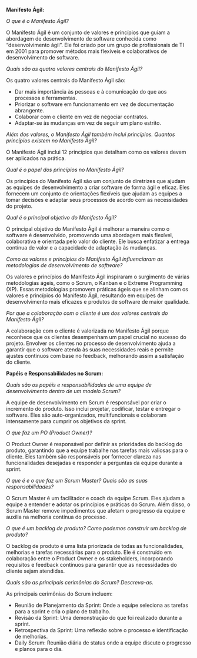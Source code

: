 **Manifesto Ágil:**

*O que é o Manifesto Ágil?*

O Manifesto Ágil é um conjunto de valores e princípios que guiam a abordagem de desenvolvimento de software conhecida como “desenvolvimento ágil”. Ele foi criado por um grupo de profissionais de TI em 2001 para promover métodos mais flexíveis e colaborativos de desenvolvimento de software.

*Quais são os quatro valores centrais do Manifesto Ágil?*

Os quatro valores centrais do Manifesto Ágil são:

- Dar mais importância às pessoas e à comunicação do que aos processos e ferramentas.
- Priorizar o software em funcionamento em vez de documentação abrangente.
- Colaborar com o cliente em vez de negociar contratos.
- Adaptar-se às mudanças em vez de seguir um plano estrito.

*Além dos valores, o Manifesto Ágil também inclui princípios. Quantos princípios existem no Manifesto Ágil?*

O Manifesto Ágil inclui 12 princípios que detalham como os valores devem ser aplicados na prática.

*Qual é o papel dos princípios no Manifesto Ágil?*

Os princípios do Manifesto Ágil são um conjunto de diretrizes que ajudam as equipes de desenvolvimento a criar software de forma ágil e eficaz. Eles fornecem um conjunto de orientações flexíveis que ajudam as equipes a tomar decisões e adaptar seus processos de acordo com as necessidades do projeto.

*Qual é o principal objetivo do Manifesto Ágil?*

O principal objetivo do Manifesto Ágil é melhorar a maneira como o software é desenvolvido, promovendo uma abordagem mais flexível, colaborativa e orientada pelo valor do cliente. Ele busca enfatizar a entrega contínua de valor e a capacidade de adaptação às mudanças.

*Como os valores e princípios do Manifesto Ágil influenciaram as metodologias de desenvolvimento de software?*

Os valores e princípios do Manifesto Ágil inspiraram o surgimento de várias metodologias ágeis, como o Scrum, o Kanban e o Extreme Programming (XP). Essas metodologias promovem práticas ágeis que se alinham com os valores e princípios do Manifesto Ágil, resultando em equipes de desenvolvimento mais eficazes e produtos de software de maior qualidade.

*Por que a colaboração com o cliente é um dos valores centrais do Manifesto Ágil?*

A colaboração com o cliente é valorizada no Manifesto Ágil porque reconhece que os clientes desempenham um papel crucial no sucesso do projeto. Envolver os clientes no processo de desenvolvimento ajuda a garantir que o software atenda às suas necessidades reais e permite ajustes contínuos com base no feedback, melhorando assim a satisfação do cliente.

**Papéis e Responsabilidades no Scrum:**

*Quais são os papéis e responsabilidades de uma equipe de desenvolvimento dentro de um modelo Scrum?*

A equipe de desenvolvimento em Scrum é responsável por criar o incremento do produto. Isso inclui projetar, codificar, testar e entregar o software. Eles são auto-organizados, multifuncionais e colaboram intensamente para cumprir os objetivos da sprint.

*O que faz um PO (Product Owner)?*

O Product Owner é responsável por definir as prioridades do backlog do produto, garantindo que a equipe trabalhe nas tarefas mais valiosas para o cliente. Eles também são responsáveis por fornecer clareza nas funcionalidades desejadas e responder a perguntas da equipe durante a sprint.

*O que é e o que faz um Scrum Master? Quais são as suas responsabilidades?*

O Scrum Master é um facilitador e coach da equipe Scrum. Eles ajudam a equipe a entender e adotar os princípios e práticas do Scrum. Além disso, o Scrum Master remove impedimentos que afetam o progresso da equipe e auxilia na melhoria contínua do processo.

*O que é um backlog de produto? Como podemos construir um backlog de produto?*

O backlog de produto é uma lista priorizada de todas as funcionalidades, melhorias e tarefas necessárias para o produto. Ele é construído em colaboração entre o Product Owner e os stakeholders, incorporando requisitos e feedback contínuos para garantir que as necessidades do cliente sejam atendidas.

*Quais são as principais cerimônias do Scrum? Descreva-as.*

As principais cerimônias do Scrum incluem:

- Reunião de Planejamento da Sprint: Onde a equipe seleciona as tarefas para a sprint e cria o plano de trabalho.
- Revisão da Sprint: Uma demonstração do que foi realizado durante a sprint.
- Retrospectiva da Sprint: Uma reflexão sobre o processo e identificação de melhorias.
- Daily Scrum: Reunião diária de status onde a equipe discute o progresso e planos para o dia.